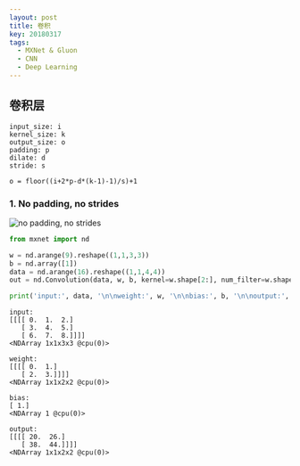 ```yaml
---
layout: post
title: 卷积
key: 20180317
tags: 
  - MXNet & Gluon
  - CNN
  - Deep Learning
---
```


## 卷积层

```
input_size: i  
kernel_size: k  
output_size: o  
padding: p  
dilate: d  
stride: s  
```

```
o = floor((i+2*p-d*(k-1)-1)/s)+1
```

### 1. No padding, no strides

![no padding, no strides](http://zh.gluon.ai/_images/no_padding_no_strides.gif)

``` Python
from mxnet import nd

w = nd.arange(9).reshape((1,1,3,3))
b = nd.array([1])
data = nd.arange(16).reshape((1,1,4,4))
out = nd.Convolution(data, w, b, kernel=w.shape[2:], num_filter=w.shape[1])

print('input:', data, '\n\nweight:', w, '\n\nbias:', b, '\n\noutput:', out)
```
```
input:
[[[[ 0.  1.  2.]
   [ 3.  4.  5.]
   [ 6.  7.  8.]]]]
<NDArray 1x1x3x3 @cpu(0)>

weight:
[[[[ 0.  1.]
   [ 2.  3.]]]]
<NDArray 1x1x2x2 @cpu(0)>

bias:
[ 1.]
<NDArray 1 @cpu(0)>

output:
[[[[ 20.  26.]
   [ 38.  44.]]]]
<NDArray 1x1x2x2 @cpu(0)>
```